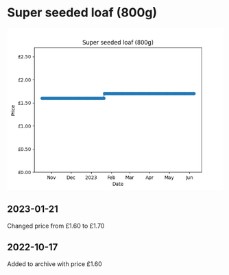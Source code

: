 # Super seeded loaf (800g)
![](charts/product-510737011.png)
## 2023-01-21
Changed price from £1.60 to £1.70
## 2022-10-17
Added to archive with price £1.60
